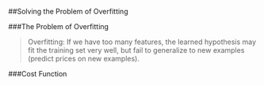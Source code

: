 ##Solving the Problem of Overfitting

###The Problem of Overfitting
>Overfitting: If we have too many features, the learned hypothesis may fit the training set very well, but fail to generalize to new examples (predict prices on new examples).

###Cost Function
